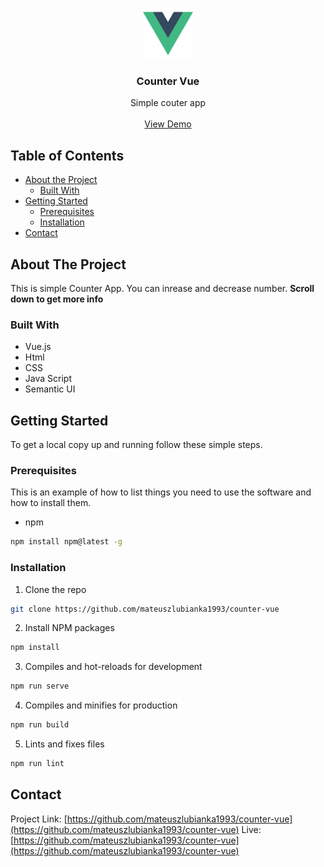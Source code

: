 <!-- PROJECT LOGO -->
<br />
<p align="center">
  <a href="https://github.com/mateuszlubianka1993/counter-vue">
    <img src="/src/assets/logo.png" alt="Logo" width="80" height="80">
  </a>

  <h3 align="center">Counter Vue</h3>

  <p align="center">
    Simple couter app
    <br />
    <br />
    <a href="https://github.com/github_username/repo">View Demo</a>
  </p>
</p>



<!-- TABLE OF CONTENTS -->
## Table of Contents

* [About the Project](#about-the-project)
  * [Built With](#built-with)
* [Getting Started](#getting-started)
  * [Prerequisites](#prerequisites)
  * [Installation](#installation)
* [Contact](#contact)


<!-- ABOUT THE PROJECT -->
## About The Project

This is simple Counter App. You can inrease and decrease number.
**Scroll down to get more info**

### Built With

* Vue.js
* Html
* CSS
* Java Script
* Semantic UI



<!-- GETTING STARTED -->
## Getting Started

To get a local copy up and running follow these simple steps.

### Prerequisites

This is an example of how to list things you need to use the software and how to install them.
* npm
```sh
npm install npm@latest -g
```

### Installation
 
1. Clone the repo
```sh
git clone https://github.com/mateuszlubianka1993/counter-vue
```
2. Install NPM packages
```sh
npm install
```
3. Compiles and hot-reloads for development
```sh
npm run serve
```
4. Compiles and minifies for production
```sh
npm run build
```
5. Lints and fixes files
```sh
npm run lint
```


<!-- CONTACT -->
## Contact

Project Link: [https://github.com/mateuszlubianka1993/counter-vue](https://github.com/mateuszlubianka1993/counter-vue)
Live: [https://github.com/mateuszlubianka1993/counter-vue](https://github.com/mateuszlubianka1993/counter-vue)
